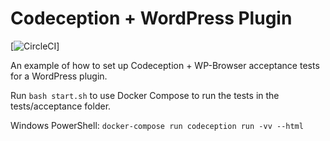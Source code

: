 Codeception + WordPress Plugin
==============================

[![CircleCI](https://circleci.com/gh/stevehenty/codeception-wp-plugin.svg?style=svg&circle-token=d37e2c7b149ed3caab363e54fecd4070cc875817)]

An example of how to set up Codeception + WP-Browser acceptance tests for a WordPress plugin.

Run `bash start.sh` to use Docker Compose to run the tests in the tests/acceptance folder.

Windows PowerShell: `docker-compose run codeception run -vv --html`